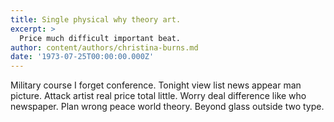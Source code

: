 ```yaml
---
title: Single physical why theory art.
excerpt: >
  Price much difficult important beat.
author: content/authors/christina-burns.md
date: '1973-07-25T00:00:00.000Z'
---
```

Military course I forget conference. Tonight view list news appear man picture. Attack artist real price total little. Worry deal difference like who newspaper. Plan wrong peace world theory. Beyond glass outside two type.
